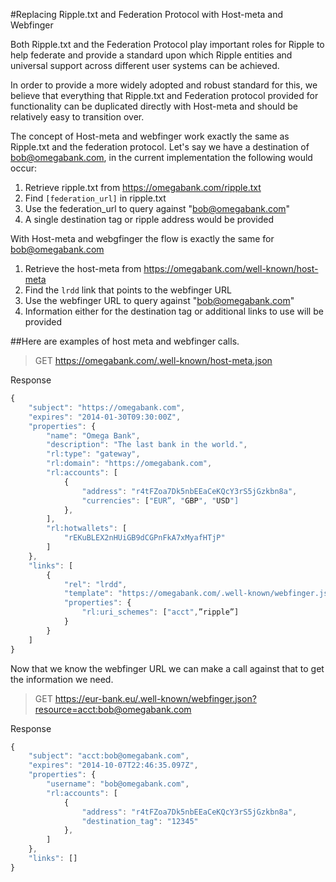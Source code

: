 #Replacing Ripple.txt and Federation Protocol with Host-meta and Webfinger

Both Ripple.txt and the Federation Protocol play important roles for Ripple to help federate and provide a standard upon which Ripple entities and universal support across different user systems can be achieved.

In order to provide a more widely adopted and robust standard for this, we believe that everything that Ripple.txt and Federation protocol provided for functionality can be duplicated directly with Host-meta and should be relatively easy to transition over.

The concept of Host-meta and webfinger work exactly the same as Ripple.txt and the federation protocol. Let's say we have a destination of bob@omegabank.com, in the current implementation the following would occur:

1. Retrieve ripple.txt from https://omegabank.com/ripple.txt
2. Find `[federation_url]` in ripple.txt
3. Use the federation_url to query against "bob@omegabank.com"
4. A single destination tag or ripple address would be provided

With Host-meta and webgfinger the flow is exactly the same for bob@omegabank.com

1. Retrieve the host-meta from https://omegabank.com/well-known/host-meta
2. Find the `lrdd` link that points to the webfinger URL
3. Use the webfinger URL to query against "bob@omegabank.com"
4. Information either for the destination tag or additional links to use will be provided

##Here are examples of host meta and webfinger calls.

>GET https://omegabank.com/.well-known/host-meta.json

Response

```javascript
{
    "subject": "https://omegabank.com",
    "expires": "2014-01-30T09:30:00Z",
    "properties": {
        "name": "Omega Bank",
        "description": "The last bank in the world.",
        "rl:type": "gateway",
        "rl:domain": "https://omegabank.com",
        "rl:accounts": [
            {
                "address": "r4tFZoa7Dk5nbEEaCeKQcY3rS5jGzkbn8a",
                "currencies": ["EUR”, "GBP", "USD"]
            },
        ],
        "rl:hotwallets": [
            "rEKuBLEX2nHUiGB9dCGPnFkA7xMyafHTjP"
        ]
    },
    "links": [
        {
            "rel": "lrdd",
            "template": "https://omegabank.com/.well-known/webfinger.json?q={uri}",
            "properties": {
                "rl:uri_schemes": ["acct",”ripple”]
            }
        }
    ]
}
```

Now that we know the webfinger URL we can make a call against that to get the information we need.

>GET https://eur-bank.eu/.well-known/webfinger.json?resource=acct:bob@omegabank.com

Response

```javascript
{
    "subject": "acct:bob@omegabank.com",
    "expires": "2014-10-07T22:46:35.097Z",
    "properties": {
        "username": "bob@omegabank.com",
        "rl:accounts": [
            {
                "address": "r4tFZoa7Dk5nbEEaCeKQcY3rS5jGzkbn8a",
                "destination_tag": "12345"
            },
        ]
    },
    "links": []
}
```
